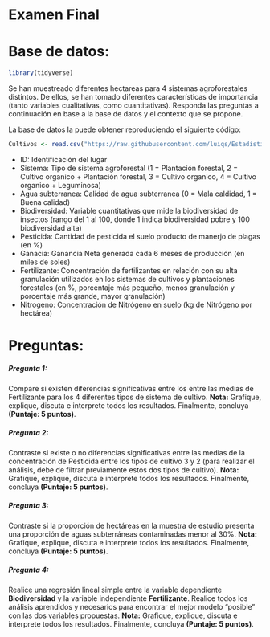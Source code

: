 Examen Final
================

# Base de datos:

``` r
library(tidyverse)
```

Se han muestreado diferentes hectareas para 4 sistemas agroforestales
distintos. De ellos, se han tomado diferentes características de
importancia (tanto variables cualitativas, como cuantitativas). Responda
las preguntas a continuación en base a la base de datos y el contexto
que se propone.

La base de datos la puede obtener reproduciendo el siguiente código:

``` r
Cultivos <- read.csv("https://raw.githubusercontent.com/luiqs/Estadistica-Aplicada/main/PDB/Cultivos.csv")
```

-   ID: Identificación del lugar
-   Sistema: Tipo de sistema agroforestal (1 = Plantación forestal, 2 =
    Cultivo organico + Plantación forestal, 3 = Cultivo organico, 4 =
    Cultivo organico + Leguminosa)
-   Agua subterranea: Calidad de agua subterranea (0 = Mala caldidad, 1
    = Buena calidad)
-   Biodiversidad: Variable cuantitativas que mide la biodiversidad de
    insectos (rango del 1 al 100, donde 1 indica biodiversidad pobre y
    100 biodiversidad alta)
-   Pesticida: Cantidad de pesticida el suelo producto de manerjo de
    plagas (en %)
-   Ganacia: Ganancia Neta generada cada 6 meses de producción (en miles
    de soles)
-   Fertilizante: Concentración de fertilizantes en relación con su alta
    granulación utilizados en los sistemas de cultivos y plantaciones
    forestales (en %, porcentaje más pequeño, menos granulación y
    porcentaje más grande, mayor granulación)
-   Nitrogeno: Concentración de Nitrógeno en suelo (kg de Nitrógeno por
    hectárea)

# Preguntas:

##### Pregunta 1:

Compare si existen diferencias significativas entre los entre las medias
de Fertilizante para los 4 diferentes tipos de sistema de cultivo.
**Nota:** Grafique, explique, discuta e interprete todos los resultados.
Finalmente, concluya **(Puntaje: 5 puntos)**.

##### Pregunta 2:

Contraste si existe o no diferencias significativas entre las medias de
la concentración de Pesticida entre los tipos de cultivo 3 y 2 (para
realizar el análisis, debe de filtrar previamente estos dos tipos de
cultivo). **Nota:** Grafique, explique, discuta e interprete todos los
resultados. Finalmente, concluya **(Puntaje: 5 puntos)**.

##### Pregunta 3:

Contraste si la proporción de hectáreas en la muestra de estudio
presenta una proporción de aguas subterráneas contaminadas menor al 30%.
**Nota:** Grafique, explique, discuta e interprete todos los resultados.
Finalmente, concluya **(Puntaje: 5 puntos)**.

##### Pregunta 4:

Realice una regresión lineal simple entre la variable dependiente
**Biodiversidad** y la variable independiente **Fertilizante**. Realice
todos los análisis aprendidos y necesarios para encontrar el mejor
modelo “posible” con las dos variables propuestas. **Nota:** Grafique,
explique, discuta e interprete todos los resultados. Finalmente,
concluya **(Puntaje: 5 puntos)**.
